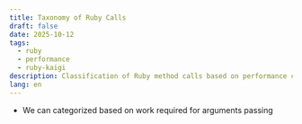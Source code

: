 ```yaml
---
title: Taxonomy of Ruby Calls
draft: false
date: 2025-10-12
tags:
  - ruby
  - performance
  - ruby-kaigi
description: Classification of Ruby method calls based on performance characteristics
lang: en
---
```


* We can categorized based on work required for arguments passing

